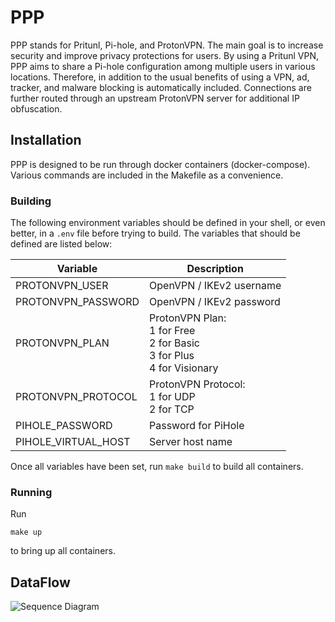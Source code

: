 # PPP
PPP stands for Pritunl, Pi-hole, and ProtonVPN. The main goal is to increase security and improve privacy protections for users. By using a Pritunl VPN, PPP aims to share a Pi-hole configuration among multiple users in various locations. Therefore, in addition to the usual benefits of using a VPN, ad, tracker, and malware blocking is automatically included. Connections are further routed through an upstream ProtonVPN server for additional IP obfuscation.

## Installation
PPP is designed to be run through docker containers (docker-compose). Various commands are included in the Makefile as a convenience.

### Building
The following environment variables should be defined in your shell, or even better, in a `.env` file before trying to build. The variables that should be defined are listed below:

| Variable            | Description              |
|---------------------|--------------------------|
| PROTONVPN_USER      | OpenVPN / IKEv2 username |
| PROTONVPN_PASSWORD  | OpenVPN / IKEv2 password |
| PROTONVPN_PLAN      | ProtonVPN Plan: <br> 1 for Free <br> 2 for Basic <br> 3 for Plus <br> 4 for Visionary |
| PROTONVPN_PROTOCOL  | ProtonVPN Protocol: <br> 1 for UDP <br> 2 for TCP |
| PIHOLE_PASSWORD     | Password for PiHole      |
| PIHOLE_VIRTUAL_HOST | Server host name         |

Once all variables have been set, run
```make build```
to build all containers.

### Running
Run
```
make up
```
to bring up all containers.

## DataFlow
![Sequence Diagram](/../images/images/request_flow.png?raw=true)
